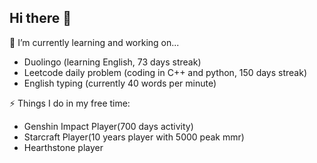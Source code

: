 ## Hi there 👋
🌱 I’m currently learning and working on...
- Duolingo (learning English, 73 days streak)
- Leetcode daily problem (coding in C++ and python, 150 days streak)
- English typing (currently 40 words per minute)

⚡ Things I do in my free time:
- Genshin Impact Player(700 days activity)
- Starcraft Player(10 years player with 5000 peak mmr)
- Hearthstone player


<!--
**adson1234/adson1234** is a ✨ _special_ ✨ repository because its `README.md` (this file) appears on your GitHub profile.

Here are some ideas to get you started:

- 🔭 I’m currently working on ...
- 🌱 I’m currently learning ...
- 👯 I’m looking to collaborate on ...
- 🤔 I’m looking for help with ...
- 💬 Ask me about ...
- 📫 How to reach me: ...
- 😄 Pronouns: ...
- ⚡ Fun fact: ...
-->
